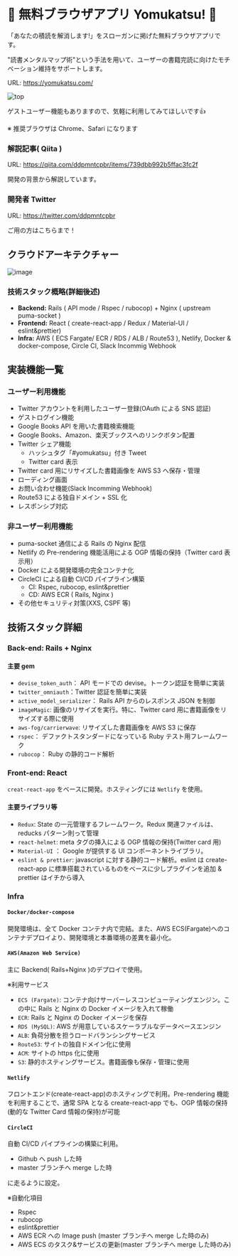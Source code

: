 # :sheep: 無料ブラウザアプリ Yomukatsu! :book:

「あなたの積読を解消します!」をスローガンに掲げた無料ブラウザアプリです。

"読書メンタルマップ術"という手法を用いて、ユーザーの書籍完読に向けたモチベーション維持をサポートします。

URL: https://yomukatsu.com/

![top](https://user-images.githubusercontent.com/56747224/110200437-6c7e8f00-7ea1-11eb-8178-b06009c82a25.png)

ゲストユーザー機能もありますので、気軽に利用してみてほしいです:thumbsup:

※ 推奨ブラウザは Chrome、Safari になります

### 解説記事( Qiita )

URL: https://qiita.com/ddpmntcpbr/items/739dbb992b5ffac3fc2f

開発の背景から解説しています。

### 開発者 Twitter

URL: https://twitter.com/ddpmntcpbr

ご用の方はこちらまで！

## クラウドアーキテクチャー

![image](https://user-images.githubusercontent.com/56747224/110200543-dbf47e80-7ea1-11eb-8c91-227bd310faa9.png)

### 技術スタック概略(詳細後述)

- **Backend:** Rails ( API mode / Rspec / rubocop) + Nginx ( upstream puma-socket )
- **Frontend:** React ( create-react-app / Redux / Material-UI / eslint&prettier)
- **Infra:** AWS ( ECS Fargate/ ECR / RDS / ALB / Route53 ), Netlify, Docker & docker-compose, Circle CI, Slack Incommig Webhook

## 実装機能一覧

### ユーザー利用機能

- Twitter アカウントを利用したユーザー登録(OAuth による SNS 認証)
- ゲストログイン機能
- Google Books API を用いた書籍検索機能
- Google Books、Amazon、楽天ブックスへのリンクボタン配置
- Twitter シェア機能
  - ハッシュタグ「#yomukatsu」付き Tweet
  - Twitter card 表示
- Twitter card 用にリサイズした書籍画像を AWS S3 へ保存・管理
- ローディング画面
- お問い合わせ機能(Slack Incomming Webhook)
- Route53 による独自ドメイン + SSL 化
- レスポンシブ対応

### 非ユーザー利用機能

- puma-socket 通信による Rails の Nginx 配信
- Netlify の Pre-rendering 機能活用による OGP 情報の保持（Twitter card 表示用）
- Docker による開発環境の完全コンテナ化
- CircleCI による自動 CI/CD パイプライン構築
  - CI: Rspec, rubocop, eslint&prettier
  - CD: AWS ECR ( Rails, Nginx )
- その他セキュリティ対策(XXS, CSPF 等)

## 技術スタック詳細

### Back-end: Rails + Nginx

#### 主要 gem

- `devise_token_auth`： API モードでの devise。トークン認証を簡単に実装
- `twitter_omniauth`：Twitter 認証を簡単に実装
- `active_model_serializer`： Rails API からのレスポンス JSON を制御
- `imageMagic`: 画像のリサイズを実行。特に、Twitter card 用に書籍画像をリサイズする際に使用
- `aws-fog/carrierwave`: リサイズした書籍画像を AWS S3 に保存
- `rspec`： デファクトスタンダードになっている Ruby テスト用フレームワーク
- `rubocop`： Ruby の静的コード解析

### Front-end: React

`creat-react-app` をベースに開発。ホスティングには `Netlify` を使用。

#### 主要ライブラリ等

- `Redux`: State の一元管理するフレームワーク。Redux 関連ファイルは、reducks パターン則って管理
- `react-helmet`: meta タグの挿入による OGP 情報の保持(Twitter card 用)
- `Material-UI` ： Google が提供する UI コンポーネントライブラリ。
- `eslint & prettier`: javascript に対する静的コード解析。eslint は create-react-app に標準搭載されているものをベースに少しプラグインを追加 & prettier はイチから導入

### Infra

#### `Docker/docker-compose`

開発環境は、全て Docker コンテナ内で完結。また、AWS ECS(Fargate)へのコンテナデプロイより、開発環境と本番環境の差異を最小化。

#### `AWS(Amazon Web Service)`

主に Backend( Rails+Nginx )のデプロイで使用。

※利用サービス

- `ECS (Fargate)`: コンテナ向けサーバーレスコンピューティングエンジン。この中に Rails と Nginx の Docker イメージを入れて稼働
- `ECR`: Rails と Nginx の Docker イメージを保存
- `RDS (MySQL)`: AWS が用意しているスケーラブルなデータベースエンジン
- `ALB`: 負荷分散を担うロードバランシングサービス
- `Route53`: サイトの独自ドメイン化に使用
- `ACM`: サイトの https 化に使用
- `S3`: 静的ホスティングサービス。書籍画像も保存・管理に使用

#### `Netlify`

フロントエンド(create-react-app)のホスティングで利用。Pre-rendering 機能を利用することで、通常 SPA となる create-react-app でも、OGP 情報の保持(動的な Twitter Card 情報の保持)が可能

#### `CircleCI`

自動 CI/CD パイプラインの構築に利用。

- Github へ push した時
- master ブランチへ merge した時

に走るように設定。

※自動化項目

- Rspec
- rubocop
- eslint&prettier
- AWS ECR への Image push (master ブランチへ merge した時のみ)
- AWS ECS のタスク&サービスの更新(master ブランチへ merge した時のみ)
